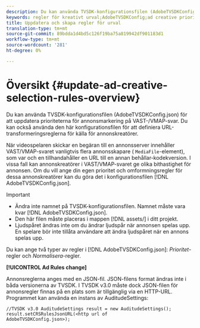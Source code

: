 ```yaml
---
description: Du kan använda TVSDK-konfigurationsfilen (AdobeTVSDKConfig.json) för att uppdatera prioriteterna för annonsmarkering på VAST-/VMAP-svar. Du kan också använda den här konfigurationsfilen för att definiera URL-transformeringsreglerna för källa för annonskreatörer.
keywords: regler för kreativt urval;AdobeTVSDKConfig;ad creative priority;transformeringsregler
title: Uppdatera och skapa regler för urval
translation-type: tm+mt
source-git-commit: 89bdda1d4bd5c126f19ba75a819942df901183d1
workflow-type: tm+mt
source-wordcount: '281'
ht-degree: 0%

---
```



# Översikt {#update-ad-creative-selection-rules-overview}

Du kan använda TVSDK-konfigurationsfilen (AdobeTVSDKConfig.json) för att uppdatera prioriteterna för annonsmarkering på VAST-/VMAP-svar. Du kan också använda den här konfigurationsfilen för att definiera URL-transformeringsreglerna för källa för annonskreatörer.

När videospelaren skickar en begäran till en annonsserver innehåller VAST/VMAP-svaret vanligtvis flera annonsskapare ( `MediaFile`-element), som var och en tillhandahåller en URL till en annan behållar-kodekversion. I vissa fall kan annonskreatörer i VAST/VMAP-svaret ge olika bithastighet för annonsen. Om du vill ange din egen prioritet och omformningsregler för dessa annonskreatörer kan du göra det i konfigurationsfilen [!DNL AdobeTVSDKConfig.json].

>[!IMPORTANT]
>
>* Ändra inte namnet på TVSDK-konfigurationsfilen. Namnet måste vara kvar [!DNL AdobeTVSDKConfig.json].
>* Den här filen måste placeras i mappen [!DNL assets/] i ditt projekt.
>* Ljudspåret ändras inte om du ändrar ljudspår när annonsen spelas upp. En spelare bör inte tillåta användare att ändra ljudspåret när en annons spelas upp.

>



Du kan ange två typer av regler i [!DNL AdobeTVSDKConfig.json]: *Prioritet*-regler och *Normalisera*-regler.

**[!UICONTROL Ad Rules change]**

<!--<a id="section_EDCE7C94156D4A47AA2FBAE9BE0390CE"></a>-->

Annonsreglerna anges med en JSON-fil. JSON-filens format ändras inte i båda versionerna av TVSDK. I TVSDK v3.0 måste dock JSON-filen för annonsregler finnas på en plats som är tillgänglig via en HTTP-URL. Programmet kan använda en instans av AuditudeSettings:

```
//TVSDK v3.0 AuditudeSettings result = new AuditudeSettings(); 
result.setCRSRulesJsonURL(<http url of 
AdobeTVSDKConfig.json>);  
```

